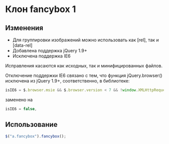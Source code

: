 # Клон fancybox 1

## Изменения

* Для группировки изображений можно использовать как [rel], так и [data-rel]
* Добавлена поддержка jQuery 1.9+
* Исключена поддержка IE6

Исправления касаются как исходных, так и минифицированных файлов.

Отключение поддержки IE6 связано с тем, что функция jQuery.browser() исключена из jQuery 1.9+, соответственно, в библиотеке:

```js
isIE6 = $.browser.msie && $.browser.version < 7 && !window.XMLHttpRequest,
```

заменено на

```js
isIE6 = false,
```

## Использование
```js
$("a.fancybox").fancybox();
```
